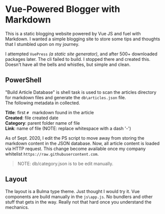 # Vue-Powered Blogger with Markdown

This is a static blogging website powered by Vue JS and fuel with Markdown. I wanted a simple blogging site to store some tips and thoughts that I stumbled upon on my journey.

I attempted `VuePress` *(a static site generator)*, and after 500+ downloaded packages later. The cli failed to build. I stopped there and created this. Doesn't have all the bells and whistles, but simple and clean.

## PowerShell
"Build Article Database" is shell task is used to scan the articles directory for markdown files and generate the `db\articles.json` file.  
The following metadata in collected.

**Title**: first `# ` markdown found in the article  
**Created**: file created date  
**Category**: parent folder name of file  
**Link**: name of file (NOTE: replace whitespace with a dash '-')

As of Sept. 2020, I edit the PS script to move away from storing the markdown content in the JSON database. Now, all article content is loaded via HTTP request. This change become available once my company whitelist `https://raw.githubusercontent.com`.

> NOTE: db/category.json is to be edit manually.

## Layout
The layout is a Bulma type theme. Just thought I would try it. Vue components are build manually in the `js\app.js`. No bundlers and other stuff that gets in the way. Really not that hard once you understand the mechanics.